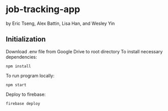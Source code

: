 # job-tracking-app

by Eric Tseng, Alex Battin, Lisa Han, and Wesley Yin  


## Initialization
   Download .env file from Google Drive to root directory
   To install necessary dependencies:

    npm install

To run program locally:

    npm start

Deploy to firebase:

    firebase deploy
